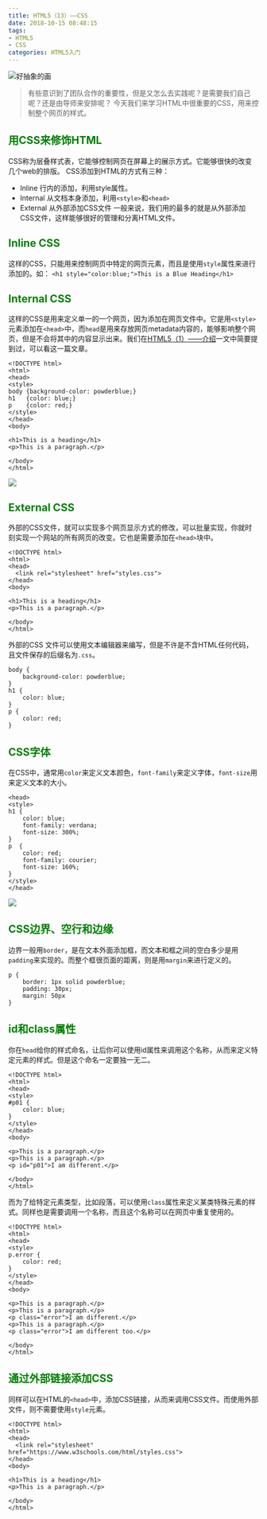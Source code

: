 ```yaml
---
title: HTML5（13）——CSS
date: 2018-10-15 08:48:15
tags: 
- HTML5
- CSS
categories: HTML5入门
---
```


![好抽象的画](https://upload-images.jianshu.io/upload_images/3478485-2af449ca59d92b9c.jpg?imageMogr2/auto-orient/strip%7CimageView2/2/w/1240)
> 有些意识到了团队合作的重要性，但是又怎么去实践呢？是需要我们自己呢？还是由导师来安排呢？
> 今天我们来学习HTML中很重要的CSS，用来控制整个网页的样式。



<!--less-->

## <font color="green">用CSS来修饰HTML</font>
CSS称为层叠样式表，它能够控制网页在屏幕上的展示方式。它能够很快的改变几个web的排版。
CSS添加到HTML的方式有三种：
- Inline  行内的添加，利用style属性。
- Internal 从文档本身添加，利用`<style>`和`<head>`
- External 从外部添加CSS文件
  一般来说，我们用的最多的就是从外部添加CSS文件，这样能够很好的管理和分离HTML文件。

## <font color="green">Inline CSS</font>
这样的CSS，只能用来控制网页中特定的网页元素，而且是使用`style`属性来进行添加的。如：
`<h1 style="color:blue;">This is a Blue Heading</h1>`

## <font color="green">Internal CSS</font>
这样的CSS是用来定义单一的一个网页，因为添加在网页文件中。它是用`<style>`元素添加在`<head>`中，而`head`是用来存放网页metadata内容的，能够影响整个网页，但是不会将其中的内容显示出来。我们在[HTML5（1）——介绍](https://www.jianshu.com/p/98f2d33351c0)一文中简要提到过，可以看这一篇文章。

```
<!DOCTYPE html>
<html>
<head>
<style>
body {background-color: powderblue;}
h1   {color: blue;}
p    {color: red;}
</style>
</head>
<body>

<h1>This is a heading</h1>
<p>This is a paragraph.</p>

</body>
</html>
```

![](https://upload-images.jianshu.io/upload_images/3478485-4c2bf1f0528a37ec.png?imageMogr2/auto-orient/strip%7CimageView2/2/w/1240)

## <font color="green">External CSS</font>
外部的CSS文件，就可以实现多个网页显示方式的修改，可以批量实现，你就时刻实现一个网站的所有网页的改变。它也是需要添加在`<head>`块中。

```
<!DOCTYPE html>
<html>
<head>
  <link rel="stylesheet" href="styles.css">
</head>
<body>

<h1>This is a heading</h1>
<p>This is a paragraph.</p>

</body>
</html>
```

外部的CSS 文件可以使用文本编辑器来编写，但是不许是不含HTML任何代码，且文件保存的后缀名为`.css`。

```
body {
    background-color: powderblue;
}
h1 {
    color: blue;
}
p {
    color: red;
}
```

## <font color="green">CSS字体</font>
在CSS中，通常用`color`来定义文本颜色，`font-family`来定义字体，`font-size`用来定义文本的大小。
```
<head>
<style>
h1 {
    color: blue;
    font-family: verdana;
    font-size: 300%;
}
p  {
    color: red;
    font-family: courier;
    font-size: 160%;
}
</style>
</head>
```

![](https://upload-images.jianshu.io/upload_images/3478485-f9ad18924c90c302.png?imageMogr2/auto-orient/strip%7CimageView2/2/w/1240)

## <font color="green">CSS边界、空行和边缘</font>
边界一般用`border`，是在文本外面添加框，而文本和框之间的空白多少是用`padding`来实现的。而整个框很页面的距离，则是用`margin`来进行定义的。

```
p {
    border: 1px solid powderblue;
    padding: 30px;
    margin: 50px
}
```

## <font color="green">id和class属性</font>
你在`head`给你的样式命名，让后你可以使用id属性来调用这个名称，从而来定义特定元素的样式。但是这个命名一定要独一无二。

```
<!DOCTYPE html>
<html>
<head>
<style>
#p01 {
    color: blue;
}
</style>
</head>
<body>

<p>This is a paragraph.</p>
<p>This is a paragraph.</p>
<p id="p01">I am different.</p>

</body>
</html>
```

而为了给特定元素类型，比如段落，可以使用`class`属性来定义某类特殊元素的样式。同样也是需要调用一个名称，而且这个名称可以在网页中重复使用的。

```
<!DOCTYPE html>
<html>
<head>
<style>
p.error {
    color: red;
}
</style>
</head>
<body>

<p>This is a paragraph.</p>
<p>This is a paragraph.</p>
<p class="error">I am different.</p>
<p>This is a paragraph.</p>
<p class="error">I am different too.</p>

</body>
</html>
```

## <font color="green">通过外部链接添加CSS</font>
同样可以在HTML的`<head>`中，添加CSS链接，从而来调用CSS文件。而使用外部文件，则不需要使用`style`元素。

```
<!DOCTYPE html>
<html>
<head>
  <link rel="stylesheet" href="https://www.w3schools.com/html/styles.css">
</head>
<body>

<h1>This is a heading</h1>
<p>This is a paragraph.</p>

</body>
</html>
```

